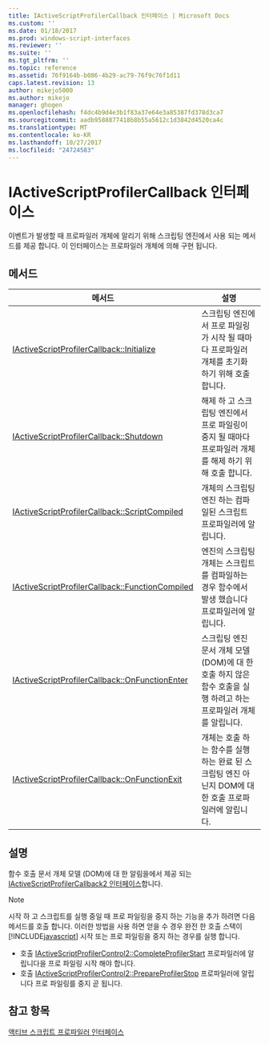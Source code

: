 ```yaml
---
title: IActiveScriptProfilerCallback 인터페이스 | Microsoft Docs
ms.custom: ''
ms.date: 01/18/2017
ms.prod: windows-script-interfaces
ms.reviewer: ''
ms.suite: ''
ms.tgt_pltfrm: ''
ms.topic: reference
ms.assetid: 76f9164b-b086-4b29-ac79-76f9c76f1d11
caps.latest.revision: 13
author: mikejo5000
ms.author: mikejo
manager: ghogen
ms.openlocfilehash: f4dc4b9d4e3b1f83a37e64e3a85387fd378d3ca7
ms.sourcegitcommit: aadb9588877418b8b55a5612c1d3842d4520ca4c
ms.translationtype: MT
ms.contentlocale: ko-KR
ms.lasthandoff: 10/27/2017
ms.locfileid: "24724583"
---
```

# <a name="iactivescriptprofilercallback-interface"></a>IActiveScriptProfilerCallback 인터페이스
이벤트가 발생할 때 프로파일러 개체에 알리기 위해 스크립팅 엔진에서 사용 되는 메서드를 제공 합니다. 이 인터페이스는 프로파일러 개체에 의해 구현 됩니다.  
  
## <a name="methods"></a>메서드  
  
|메서드|설명|  
|------------|-----------------|  
|[IActiveScriptProfilerCallback::Initialize](../../winscript/reference/iactivescriptprofilercallback-initialize.md)|스크립팅 엔진에서 프로 파일링가 시작 될 때마다 프로파일러 개체를 초기화 하기 위해 호출 합니다.|  
|[IActiveScriptProfilerCallback::Shutdown](../../winscript/reference/iactivescriptprofilercallback-shutdown.md)|해제 하 고 스크립팅 엔진에서 프로 파일링이 중지 될 때마다 프로파일러 개체를 해제 하기 위해 호출 합니다.|  
|[IActiveScriptProfilerCallback::ScriptCompiled](../../winscript/reference/iactivescriptprofilercallback-scriptcompiled.md)|개체의 스크립팅 엔진 하는 컴파일된 스크립트 프로파일러에 알립니다.|  
|[IActiveScriptProfilerCallback::FunctionCompiled](../../winscript/reference/iactivescriptprofilercallback-functioncompiled.md)|엔진의 스크립팅 개체는 스크립트를 컴파일하는 경우 함수에서 발생 했습니다 프로파일러에 알립니다.|  
|[IActiveScriptProfilerCallback::OnFunctionEnter](../../winscript/reference/iactivescriptprofilercallback-onfunctionenter.md)|스크립팅 엔진 문서 개체 모델 (DOM)에 대 한 호출 하지 않은 함수 호출을 실행 하려고 하는 프로파일러 개체를 알립니다.|  
|[IActiveScriptProfilerCallback::OnFunctionExit](../../winscript/reference/iactivescriptprofilercallback-onfunctionexit.md)|개체는 호출 하는 함수를 실행 하는 완료 된 스크립팅 엔진 아닌지 DOM에 대 한 호출 프로파일러에 알립니다.|  
  
## <a name="remarks"></a>설명  
 함수 호출 문서 개체 모델 (DOM)에 대 한 알림을에서 제공 되는 [IActiveScriptProfilerCallback2 인터페이스](../../winscript/reference/iactivescriptprofilercallback2-interface.md)합니다.  
  
> [!NOTE]
>  시작 하 고 스크립트를 실행 중일 때 프로 파일링을 중지 하는 기능을 추가 하려면 다음 메서드를 호출 합니다. 이러한 방법을 사용 하면 얻을 수 경우 완전 한 호출 스택이 [!INCLUDE[javascript](../../javascript/includes/javascript-md.md)] 시작 또는 프로 파일링을 중지 하는 경우를 실행 합니다.  
>   
>  -   호출 [IActiveScriptProfilerControl2::CompleteProfilerStart](../../winscript/reference/iactivescriptprofilercontrol2-completeprofilerstart.md) 프로파일러에 알립니다을 프로 파일링 시작 해야 합니다.  
> -   호출 [IActiveScriptProfilerControl2::PrepareProfilerStop](../../winscript/reference/iactivescriptprofilercontrol2-prepareprofilerstop.md) 프로파일러에 알립니다 프로 파일링를 중지 곧 됩니다.  
  
## <a name="see-also"></a>참고 항목  
 [액티브 스크립트 프로파일러 인터페이스](../../winscript/reference/active-script-profiler-interfaces.md)